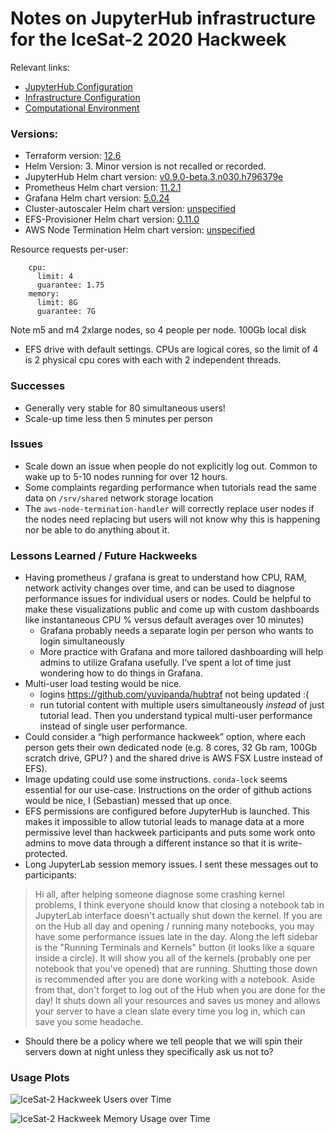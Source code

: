 # Notes on JupyterHub infrastructure for the IceSat-2 2020 Hackweek

Relevant links:
- [JupyterHub Configuration](https://github.com/ICESAT-2HackWeek/jupyterhub-2020)
- [Infrastructure Configuration](https://github.com/ICESAT-2HackWeek/terraform-deploy/tree/master)
- [Computational Environment](https://github.com/ICESAT-2HackWeek/jupyter-image-2020 )

### Versions:
- Terraform version: [12.6](https://github.com/ICESAT-2HackWeek/terraform-deploy/blob/master/aws/main.tf#L2)
- Helm Version: 3. Minor version is not recalled or recorded.
- JupyterHub Helm chart version: [v0.9.0-beta.3.n030.h796379e](https://github.com/ICESAT-2HackWeek/jupyterhub-2020/blob/staging/hub/requirements.yaml)
- Prometheus Helm chart version: [11.2.1](https://github.com/ICESAT-2HackWeek/terraform-deploy/blob/master/aws/monitoring.tf#L25)
- Grafana Helm chart version: [5.0.24](https://github.com/ICESAT-2HackWeek/terraform-deploy/blob/master/aws/monitoring.tf#L44)
- Cluster-autoscaler Helm chart version: [unspecified](https://github.com/ICESAT-2HackWeek/terraform-deploy/blob/master/aws/autoscaler.tf#L68)
- EFS-Provisioner Helm chart version: [0.11.0](https://github.com/ICESAT-2HackWeek/terraform-deploy/blob/master/aws/efs.tf#L53)
- AWS Node Termination Helm chart version: [unspecified](https://github.com/ICESAT-2HackWeek/terraform-deploy/blob/master/aws/aws-node-termination-handler.tf#L10)

Resource requests per-user:
```
    cpu:
      limit: 4
      guarantee: 1.75
    memory:
      limit: 8G
      guarantee: 7G
```

Note m5 and m4 2xlarge nodes, so 4 people per node. 100Gb local disk
+ EFS drive with default settings. CPUs are logical cores, so the
limit of 4 is 2 physical cpu cores with each with 2 independent
threads.

### Successes
- Generally very stable for 80 simultaneous users! 
- Scale-up time less then 5 minutes per person

### Issues
- Scale down an issue when people do not explicitly log out. Common
to wake up to 5-10 nodes running for over 12 hours. 
- Some complaints regarding performance when tutorials read the same
data on `/srv/shared` network storage location
- The `aws-node-termination-handler` will correctly replace user
nodes if the nodes need replacing but users will not know why this is
happening nor be able to do anything about it.

### Lessons Learned / Future Hackweeks

- Having prometheus / grafana is great to understand how CPU, RAM,
network activity changes over time, and can be used to diagnose
performance issues for individual users or nodes. Could be helpful to
make these visualizations public and come up with custom dashboards 
like instantaneous CPU % versus default averages over 10 minutes)
  - Grafana probably needs a separate login per person who wants to
  login simultaneously
  - More practice with Grafana and more tailored dashboarding will
  help admins to utilize Grafana usefully. I’ve spent a lot of time
  just wondering how to do things in Grafana.
- Multi-user load testing would be nice.
  - logins https://github.com/yuvipanda/hubtraf not being updated :( 
  - run tutorial content with multiple users simultaneously *instead*
  of just tutorial lead. Then you understand typical multi-user
  performance instead of single user performance.
- Could consider a “high performance hackweek” option, where each
person gets their own dedicated node (e.g. 8 cores, 32 Gb ram, 100Gb
scratch drive, GPU? ) and the shared drive is AWS FSX Lustre instead
of EFS).
- Image updating could use some instructions. `conda-lock` seems
essential for our use-case. Instructions on the order of github
actions would be nice, I (Sebastian) messed that up once.
- EFS permissions are configured before JupyterHub is launched. This
makes it impossible to allow tutorial leads to manage data at a more
permissive level than hackweek participants and puts some work onto
admins to move data through a different instance so that it is
write-protected.
- Long JupyterLab session memory issues. I sent these messages out
to participants:

> Hi all, after helping someone diagnose some crashing kernel
problems, I think everyone should know that closing a notebook tab in
JupyterLab interface doesn't actually shut down the kernel. If you
are on the Hub all day and opening / running many notebooks, you may
have some performance issues late in the day.
> Along the left sidebar is the "Running Terminals and Kernels"
button (it looks like a square inside a circle). It will show you all
of the kernels (probably one per notebook that you've opened) that
are running. Shutting those down is recommended after you are done
working with a notebook.
> Aside from that, don't forget to log out of the Hub when you are
done for the day! It shuts down all your resources and saves us money
and allows your server to have a clean slate every time you log in,
which can save you some headache.
- Should there be a policy where we tell people that we will spin
their servers down at night unless they specifically ask us not to?

### Usage Plots

![IceSat-2 Hackweek Users over Time](icesat_2_hackweek_users_over_time.png)

![IceSat-2 Hackweek Memory Usage over Time](icesat_2_hackweek_memory_usage_comparison.png)
